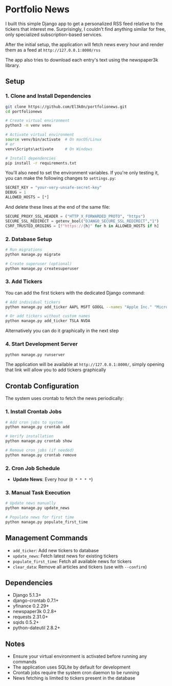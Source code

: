# Portfolio News

I built this simple Django app to get a personalized RSS feed relative to the tickers that interest me.
Surprisingly, I couldn't find anything similar for free, only specialized subscription-based services.

After the initial setup, the application will fetch news every hour and render them as a feed at `http://127.0.0.1:8000/rss`

The app also tries to download each entry's text using the newspaper3k library.

## Setup

### 1. Clone and Install Dependencies
```bash
git clone https://github.com/El3k0n/portfolionews.git
cd portfolionews

# Create virtual environment
python3 -m venv venv

# Activate virtual environment
source venv/bin/activate  # On macOS/Linux
# or
venv\Scripts\activate     # On Windows

# Install dependencies
pip install -r requirements.txt
```

You'll also need to set the environment variables. If you're only testing it, you can make the following changes to ```settings.py```:

```python
SECRET_KEY = "your-very-unsafe-secret-key"
DEBUG = 1
ALLOWED_HOSTS = [*]
```

And delete these lines at the end of the same file:
```python
SECURE_PROXY_SSL_HEADER = ("HTTP_X_FORWARDED_PROTO", "https")
SECURE_SSL_REDIRECT = getenv_bool("DJANGO_SECURE_SSL_REDIRECT","1")
CSRF_TRUSTED_ORIGINS = [f"https://{h}" for h in ALLOWED_HOSTS if h]
```

### 2. Database Setup
```bash
# Run migrations
python manage.py migrate

# Create superuser (optional)
python manage.py createsuperuser
```

### 3. Add Tickers
You can add the first tickers with the dedicated Django command:

```bash
# Add individual tickers
python manage.py add_ticker AAPL MSFT GOOGL --names "Apple Inc." "Microsoft Corporation" "Alphabet Inc."

# Or add tickers without custom names
python manage.py add_ticker TSLA NVDA
```

Alternatively you can do it graphically in the next step

### 4. Start Development Server
```bash
python manage.py runserver
```

The application will be available at `http://127.0.0.1:8000/`, simply opening that link will allow you to add tickers graphically

## Crontab Configuration
The system uses crontab to fetch the news periodically:

### 1. Install Crontab Jobs
```bash
# Add cron jobs to system
python manage.py crontab add

# Verify installation
python manage.py crontab show

# Remove cron jobs (if needed)
python manage.py crontab remove
```

### 2. Cron Job Schedule
- **Update News**: Every hour (`0 * * * *`)

### 3. Manual Task Execution
```bash
# Update news manually
python manage.py update_news

# Populate news for first time
python manage.py populate_first_time
```

## Management Commands

- `add_ticker`: Add new tickers to database
- `update_news`: Fetch latest news for existing tickers
- `populate_first_time`: Fetch all available news for tickers
- `clear_data`: Remove all articles and tickers (use with `--confirm`)


## Dependencies

- Django 5.1.3+
- django-crontab 0.7.1+
- yfinance 0.2.29+
- newspaper3k 0.2.8+
- requests 2.31.0+
- sqids 0.5.2+
- python-dateutil 2.8.2+

## Notes

- Ensure your virtual environment is activated before running any commands
- The application uses SQLite by default for development
- Crontab jobs require the system cron daemon to be running
- News fetching is limited to tickers present in the database
